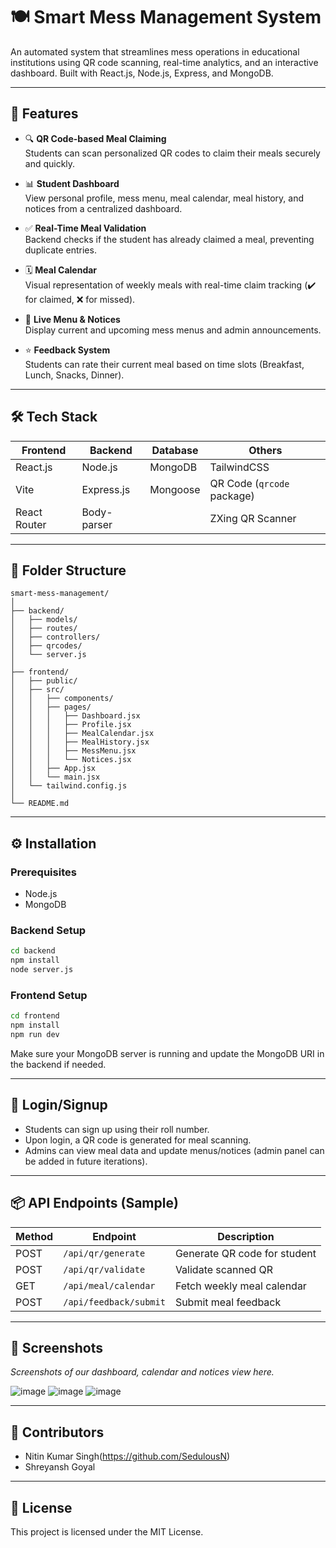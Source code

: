 
# 🍽️ Smart Mess Management System

An automated system that streamlines mess operations in educational institutions using QR code scanning, real-time analytics, and an interactive dashboard. Built with React.js, Node.js, Express, and MongoDB.

---

## 🚀 Features

- 🔍 **QR Code-based Meal Claiming**  
  Students can scan personalized QR codes to claim their meals securely and quickly.

- 📊 **Student Dashboard**  
  View personal profile, mess menu, meal calendar, meal history, and notices from a centralized dashboard.

- ✅ **Real-Time Meal Validation**  
  Backend checks if the student has already claimed a meal, preventing duplicate entries.

- 🗓️ **Meal Calendar**  
  Visual representation of weekly meals with real-time claim tracking (✔️ for claimed, ❌ for missed).

- 🍱 **Live Menu & Notices**  
  Display current and upcoming mess menus and admin announcements.

- ⭐ **Feedback System**  
  Students can rate their current meal based on time slots (Breakfast, Lunch, Snacks, Dinner).

---

## 🛠️ Tech Stack

| Frontend | Backend       | Database | Others           |
|----------|---------------|----------|------------------|
| React.js | Node.js       | MongoDB  | TailwindCSS      |
| Vite     | Express.js    | Mongoose | QR Code (`qrcode` package) |
| React Router | Body-parser |         | ZXing QR Scanner |

---

## 📁 Folder Structure

```
smart-mess-management/
│
├── backend/
│   ├── models/
│   ├── routes/
│   ├── controllers/
│   ├── qrcodes/
│   └── server.js
│
├── frontend/
│   ├── public/
│   ├── src/
│   │   ├── components/
│   │   ├── pages/
│   │   │   ├── Dashboard.jsx
│   │   │   ├── Profile.jsx
│   │   │   ├── MealCalendar.jsx
│   │   │   ├── MealHistory.jsx
│   │   │   ├── MessMenu.jsx
│   │   │   └── Notices.jsx
│   │   ├── App.jsx
│   │   └── main.jsx
│   └── tailwind.config.js
│
└── README.md
```

---

## ⚙️ Installation

### Prerequisites

- Node.js
- MongoDB

### Backend Setup

```bash
cd backend
npm install
node server.js
```

### Frontend Setup

```bash
cd frontend
npm install
npm run dev
```

Make sure your MongoDB server is running and update the MongoDB URI in the backend if needed.

---

## 🔐 Login/Signup

- Students can sign up using their roll number.
- Upon login, a QR code is generated for meal scanning.
- Admins can view meal data and update menus/notices (admin panel can be added in future iterations).

---

## 📦 API Endpoints (Sample)

| Method | Endpoint               | Description                     |
|--------|------------------------|---------------------------------|
| POST   | `/api/qr/generate`     | Generate QR code for student    |
| POST   | `/api/qr/validate`     | Validate scanned QR             |
| GET    | `/api/meal/calendar`   | Fetch weekly meal calendar      |
| POST   | `/api/feedback/submit` | Submit meal feedback            |

---

## 📸 Screenshots

_Screenshots of our dashboard, calendar and notices view here._

![image](https://github.com/user-attachments/assets/30461e54-c407-4f2a-bd1d-4a11128791ee)
![image](https://github.com/user-attachments/assets/42345e0f-60cf-4b75-9695-ec30a1e78547)
![image](https://github.com/user-attachments/assets/445dd1cd-c39a-4bd2-92b7-d29e768d813d)




---

## 🙌 Contributors

- Nitin Kumar Singh(https://github.com/SedulousN)
- Shreyansh Goyal

---

## 📃 License

This project is licensed under the MIT License.
